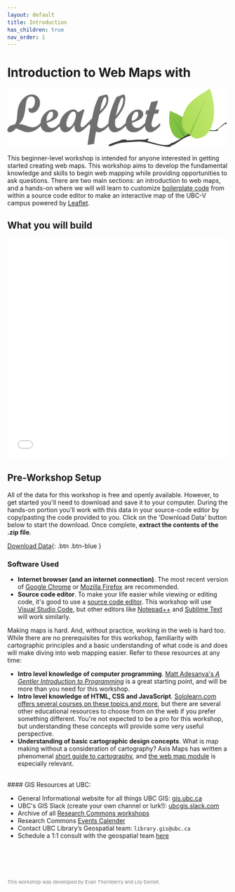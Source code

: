 ```yaml
---
layout: default
title: Introduction
has_children: true
nav_order: 1
---
```

# Introduction to Web Maps with 
<img src="leaflet_logo.png" alt="Leaflet Logo" style="margin: auto;" />


This beginner-level workshop is intended for anyone interested in getting started creating web maps. This workshop aims to develop the fundamental knowledge and skills to begin web mapping while providing opportunities to ask questions. There are two main sections: an introduction to web maps, and a hands-on where we will will learn to customize [boilerplate code](https://www.freecodecamp.org/news/whats-boilerplate-and-why-do-we-use-it-let-s-check-out-the-coding-style-guide-ac2b6c814ee7/) from within a source code editor to make an interactive map of the UBC-V campus powered by [Leaflet](https://leafletjs.com/). 

<!-- Upon completion of this workshop you will have the [boilerplate code](https://www.freecodecamp.org/news/whats-boilerplate-and-why-do-we-use-it-let-s-check-out-the-coding-style-guide-ac2b6c814ee7/) for a web map which you can build upon and tinker with on your own.  -->


## What you will build
<iframe src="./content/final_map.html" style="width:100%; height:500px; border:none;"> </iframe>

## Pre-Workshop Setup
All of the data for this workshop is free and openly available. However, to get started you'll need to download and save it to your computer. During the hands-on portion you'll work with this data in your source-code editor by copy/pasting the code provided to you. Click on the 'Download Data' button below to start the download. Once complete, **extract the contents of the .zip file**.

[Download Data](content/intro-leaflet-data.zip){: .btn .btn-blue }

### Software Used 
- **Internet browser (and an internet connection)**. The most recent version of [Google Chrome](https://www.google.com/chrome/) or [Mozilla Firefox](https://www.mozilla.org) are recommended. 
- **Source code editor**. To make your life easier while viewing or editing code, it's good to use a [source code editor](https://en.wikipedia.org/wiki/Source_code_editor). This workshop will use [Visual Studio Code](https://code.visualstudio.com/download), but other editors like [Notepad++](https://notepad-plus-plus.org/) and [Sublime Text](https://www.sublimetext.com/3) will work similarly.

Making maps is hard. And, without practice, working in the web is hard too. While there are no prerequisites for this workshop, familiarity with cartographic principles and a basic understanding of what code is and does will make diving into web mapping easier. Refer to these resources at any time:

- **Intro level knowledge of computer programming**. [Matt Adesanya's *A Gentler Introduction to Programming*](https://www.freecodecamp.org/news/a-gentler-introduction-to-programming-1f57383a1b2c/) is a great starting point, and will be more than you need for this workshop.
- **Intro level knowledge of HTML, CSS and JavaScript**. [Sololearn.com offers several courses on these topics and more](https://www.sololearn.com/Courses/), but there are several other educational resources to choose from on the web if you prefer something different. You're not expected to be a pro for this workshop, but understanding these concepts will provide some very useful perspective.
- **Understanding of basic cartographic design concepts**. What is map making without a consideration of cartography? Axis Maps has written a phenomenal [short guide to cartography](https://www.axismaps.com/guide/), and [the web map module](https://www.axismaps.com/guide/web/should-a-map-be-interactive/) is especially relevant.



<br>
#### GIS Resources at UBC:

- General Informational website for all things UBC GIS: [gis.ubc.ca](http://gis.ubc.ca/)
- UBC's GIS Slack (create your own channel or lurk!): [ubcgis.slack.com](https://ubcgis.slack.com/)
- Archive of all [Research Commons workshops](https://ubc-library-rc.github.io/)
- Research Commons [Events Calender](https://researchcommons.library.ubc.ca/workshops/)
- Contact UBC Library’s Geospatial team: `library.gis@ubc.ca`
- Schedule a 1:1 consult with the geospatial team [here](https://libcal.library.ubc.ca/appointments/research_commons#s-lc-public-pt)


<p style="margin-top:90px"></p>
<p style="color:grey; font-size:11px">This workshop was developed by Evan Thornberry and Lily Demet.</p>
